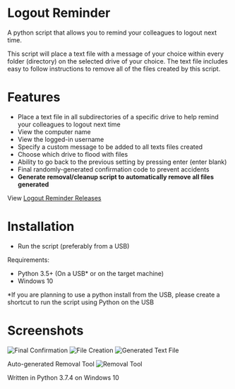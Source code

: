 # Logout Reminder
A python script that allows you to remind your colleagues to logout next time.

This script will place a text file with a message of your choice within every folder (directory) on the selected drive of your choice.
The text file includes easy to follow instructions to remove all of the files created by this script.

# Features
- Place a text file in all subdirectories of a specific drive to help remind your colleagues to logout next time
- View the computer name
- View the logged-in username
- Specify a custom message to be added to all texts files created
- Choose which drive to flood with files
- Ability to go back to the previous setting by pressing enter (enter blank)
- Final randomly-generated confirmation code to prevent accidents
- **Generate removal/cleanup script to automatically remove all files generated**

View [Logout Reminder Releases](https://github.com/smcclennon/Logout-Reminder/releases)
# Installation
- Run the script (preferably from a USB)

Requirements:
- Python 3.5+ (On a USB* or on the target machine)
- Windows 10

*If you are planning to use a python install from the USB, please create a shortcut to run the script using Python on the USB

# Screenshots
![Final Confirmation](https://imgur.com/PPMd3Mv.png)
![File Creation](https://i.imgur.com/2hwxeuN.png)
![Generated Text File](https://i.imgur.com/fKlbsDP.png)

Auto-generated Removal Tool
![Removal Tool](https://i.imgur.com/1Ke52fA.png)

Written in Python 3.7.4 on Windows 10
